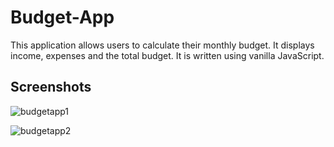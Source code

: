 # Budget-App

This application allows users to calculate their monthly budget.  It displays income, expenses and the total budget.
It is written using vanilla JavaScript.

## Screenshots

![budgetapp1](https://user-images.githubusercontent.com/35700801/57549000-028a1280-7328-11e9-8893-dfaf25840b97.PNG)


![budgetapp2](https://user-images.githubusercontent.com/35700801/57549059-264d5880-7328-11e9-8d3e-7a7066c29d4c.PNG)
